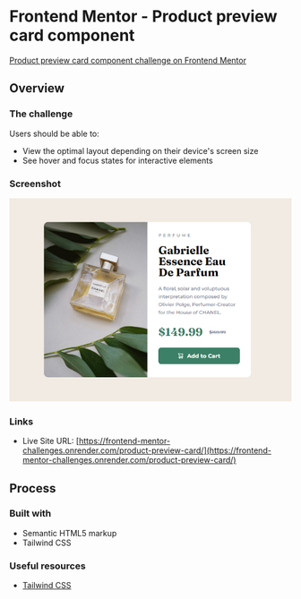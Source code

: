 # Frontend Mentor - Product preview card component

[Product preview card component challenge on Frontend Mentor](https://www.frontendmentor.io/challenges/product-preview-card-component-GO7UmttRfa)

## Overview

### The challenge

Users should be able to:

- View the optimal layout depending on their device's screen size
- See hover and focus states for interactive elements

### Screenshot

![Screenshot](./images/screenshot.png)

### Links

- Live Site URL: [https://frontend-mentor-challenges.onrender.com/product-preview-card/](https://frontend-mentor-challenges.onrender.com/product-preview-card/)

## Process

### Built with

- Semantic HTML5 markup
- Tailwind CSS

### Useful resources

- [Tailwind CSS](https://tailwindcss.com/)
